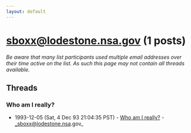 ```yaml
---
layout: default
---
```


# sboxx@lodestone.nsa.gov (1 posts)

_Be aware that many list participants used multiple email addresses over their time active on the list. As such this page may not contain all threads available._

## Threads

### Who am I really?
+ 1993-12-05 (Sat, 4 Dec 93 21:04:35 PST) - [Who am I really?](/archive/1993/12/2187703169cf3550d7a0ad856043974e6f1ecefca0583d1c96091c2ec20f27b0) - _sboxx@lodestone.nsa.gov_

